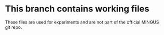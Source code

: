 # This branch contains working files

These files are used for experiments and are not part of the official MINGUS git repo.